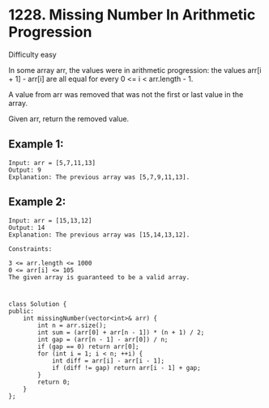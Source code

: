 # 1228. Missing Number In Arithmetic Progression
Difficulty easy

In some array arr, the values were in arithmetic progression: the values arr[i + 1] - arr[i] are all equal for every 0 <= i < arr.length - 1.

A value from arr was removed that was not the first or last value in the array.

Given arr, return the removed value.


## Example 1:
```
Input: arr = [5,7,11,13]
Output: 9
Explanation: The previous array was [5,7,9,11,13].
```


## Example 2:
```
Input: arr = [15,13,12]
Output: 14
Explanation: The previous array was [15,14,13,12].
```


```
Constraints:

3 <= arr.length <= 1000
0 <= arr[i] <= 105
The given array is guaranteed to be a valid array.
```


#
```
class Solution {
public:
    int missingNumber(vector<int>& arr) {
        int n = arr.size();
        int sum = (arr[0] + arr[n - 1]) * (n + 1) / 2;
        int gap = (arr[n - 1] - arr[0]) / n;
        if (gap == 0) return arr[0];
        for (int i = 1; i < n; ++i) {
            int diff = arr[i] - arr[i - 1];
            if (diff != gap) return arr[i - 1] + gap;
        }
        return 0;
    }
};
```